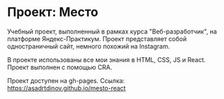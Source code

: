 # Проект: Место

Учебный проект, выполненный в рамках курса "Веб-разработчик", на платформе Яндекс-Практикум. Проект представляет собой одностраничный сайт, немного похожий на Instagram.

В проекте использованы все мои знания в HTML, СSS, JS и React. Проект выполнен с помощью CRA.

Проект доступен на gh-pages. Cсылка: <https://asadrtdinov.github.io/mesto-react>
